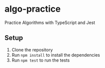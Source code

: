 # algo-practice
Practice Algorithms with TypeScript and Jest 

## Setup

1. Clone the repository
2. Run `npm install` to install the dependencies
3. Run `npm test` to run the tests
